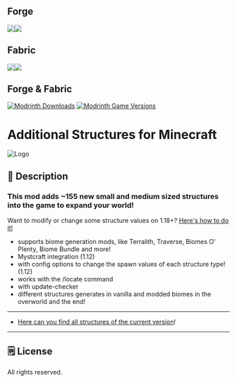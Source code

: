 ## Forge
<a href="https://www.curseforge.com/minecraft/mc-mods/additional-structures" target="_blank"><img src="http://cf.way2muchnoise.eu/short_297680.svg?badge_style=flat" /><a href="https://www.curseforge.com/minecraft/mc-mods/additional-structures" target="_blank"><img src="http://cf.way2muchnoise.eu/versions/297680.svg?badge_style=flat" /></a>

## Fabric
<a href="https://www.curseforge.com/minecraft/mc-mods/additional-structures-fabric" target="_blank"><img src="http://cf.way2muchnoise.eu/short_585782.svg?badge_style=flat" /><a href="https://www.curseforge.com/minecraft/mc-mods/additional-structures-fabric" target="_blank"><img src="http://cf.way2muchnoise.eu/versions/585782.svg?badge_style=flat" /></a>

## Forge & Fabric
[![Modrinth Downloads](https://img.shields.io/modrinth/dt/TWsbC6jW?label=Modrinth&logo=modrinth&style=for-the-badge)][mr_mod] [![Modrinth Game Versions](https://img.shields.io/modrinth/game-versions/TWsbC6jW?label=Available%20for&logo=modrinth&style=for-the-badge)][mr_mod]

# Additional Structures for Minecraft

![Logo](https://i.imgur.com/KKalUYR.png)

## 📖 Description

### This mod adds ~155 new small and medium sized structures into the game to expand your world!

Want to modify or change some structure values on 1.18+? [Here's how to do it!](https://www.curseforge.com/minecraft/mc-mods/additional-structures/pages/config-datapack)

- supports biome generation mods, like Terralith, Traverse, Biomes O' Plenty, Biome Bundle and more!
- Mystcraft integration (1.12)
- with config options to change the spawn values of each structure type! (1.12)
- works with the /locate command
- with update-checker
- different structures generates in vanilla and modded biomes in the overworld and the end!

-----

- [Here can you find all structures of the current version](https://www.curseforge.com/minecraft/mc-mods/additional-structures/pages/structures)!

-----

## 🗒️ License

All rights reserved.

[cf_mod]: https://www.curseforge.com/minecraft/mc-mods/additional-structures

[mr_mod]: https://modrinth.com/mod/additional-structures
